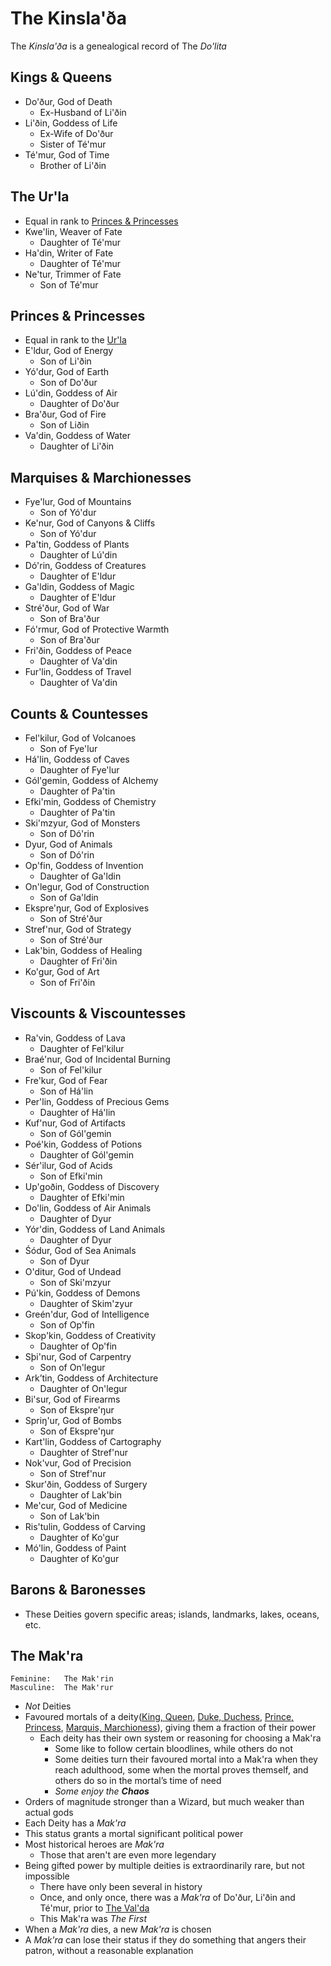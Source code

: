 # The Kinsla'ða
The _Kinsla'ða_ is a genealogical record of The _Do'lita_

## Kings & Queens
- Do'ður, God of Death
	- Ex-Husband of Li'ðin
- Li'ðin, Goddess of Life
	- Ex-Wife of Do'ður
	- Sister of Té'mur
- Té'mur, God of Time
	- Brother of Li'ðin

## The Ur'la
- Equal in rank to [Princes & Princesses](#princes--princesses)
- Kwe'lin, Weaver of Fate
	- Daughter of Té'mur
- Ha'din, Writer of Fate
	- Daughter of Té'mur
- Ne'tur, Trimmer of Fate
	- Son of Té'mur

## Princes & Princesses
- Equal in rank to the [Ur'la](#the-urla)
- E'ldur, God of Energy
	- Son of Li'ðin
- Yó'dur, God of Earth
	- Son of Do'ður
- Lú'din, Goddess of Air
	- Daughter of Do'ður
- Bra'ður, God of Fire
	- Son of Liðin
- Va'din, Goddess of Water
	- Daughter of Li'ðin

## Marquises & Marchionesses
- Fye'lur, God of Mountains
	- Son of Yó'dur
- Ke'nur, God of Canyons & Cliffs
	- Son of Yó'dur
- Pa'tin, Goddess of Plants
	- Daughter of Lú'din
- Dó'rin, Goddess of Creatures
	- Daughter of E'ldur
- Ga'ldin, Goddess of Magic
	- Daughter of E'ldur
- Stré'ður, God of War
	- Son of Bra'ður
- Fó'rmur, God of Protective Warmth
	- Son of Bra'ður
- Fri'ðin, Goddess of Peace
	- Daughter of Va'din
- Fur'lin, Goddess of Travel
	- Daughter of Va'din

## Counts & Countesses
- Fel'kilur, God of Volcanoes
	- Son of Fye'lur
- Há'lin, Goddess of Caves
	- Daughter of Fye'lur
- Gól'gemin, Goddess of Alchemy
	- Daughter of Pa'tin
- Efki'min, Goddess of Chemistry
	- Daughter of Pa'tin
- Ski'mzyur, God of Monsters
	- Son of Dó'rin
- Dyur, God of Animals
	- Son of Dó'rin
- Op'fin, Goddess of Invention
	- Daughter of Ga'ldin
- On'legur, God of Construction
	- Son of Ga'ldin
- Ekspre'ŋur, God of Explosives
	- Son of Stré'ður
- Stref'nur, God of Strategy
	 - Son of Stré'ður
- Lak'bin, Goddess of Healing
	 - Daughter of Fri'ðin
- Ko'gur, God of Art
	 - Son of Fri'ðin

## Viscounts & Viscountesses
- Ra'vin, Goddess of Lava
	- Daughter of Fel'kilur
- Braé'nur, God of Incidental Burning
	- Son of Fel'kilur
- Fre'kur, God of Fear
	- Son of Há'lin
- Per'lin, Goddess of Precious Gems
	- Daughter of Há'lin
- Kuf'nur, God of Artifacts
	- Son of Gól'gemin
- Poé'kin, Goddess of Potions
	- Daughter of Gól'gemin
- Sér'ilur, God of Acids
	- Son of Efki'min
- Up'goðin, Goddess of Discovery
	- Daughter of Efki'min
- Do'lin, Goddess of Air Animals
	- Daughter of Dyur
- Yór'din, Goddess of Land Animals
	 - Daughter of Dyur
- Śódur, God of Sea Animals
	 - Son of Dyur
- O'ditur, God of Undead
	 - Son of Ski'mzyur
- Pú'kin, Goddess of Demons
	 - Daughter of Skim'zyur
- Greén'dur, God of Intelligence
	 - Son of Op'fin
- Skop'kin, Goddess of Creativity
	 - Daughter of Op'fin
- Sþi'nur, God of Carpentry
	 - Son of On'legur
- Ark’tin, Goddess of Architecture
	 - Daughter of On'legur
- Bi'sur, God of Firearms
	 - Son of Ekspre'ŋur
- Spriŋ'ur, God of Bombs
	 - Son of Ekspre'ŋur
- Kart'lin, Goddess of Cartography
	 - Daughter of Stref'nur
- Nok'vur, God of Precision
	 - Son of Stref'nur
- Skur'ðin, Goddess of Surgery
	 - Daughter of Lak'bin
- Me'cur, God of Medicine
	 - Son of Lak'bin
- Ris'tulin, Goddess of Carving
	 - Daughter of Ko'gur
- Mó'lin, Goddess of Paint
	 - Daughter of Ko'gur

## Barons & Baronesses
- These Deities govern specific areas; islands, landmarks, lakes, oceans, etc.

## The Mak'ra
	Feminine: 	The Mak'rin
	Masculine: 	The Mak'rur
- _Not_ Deities
- Favoured mortals of a deity([King, Queen](#kings--queens), [Duke, Duchess](#the-urla), [Prince, Princess](#princes--princesses), [Marquis, Marchioness](#marquises--marchionesses)), giving them a fraction of their power
	- Each deity has their own system or reasoning for choosing a Mak'ra
		- Some like to follow certain bloodlines, while others do not
		- Some deities turn their favoured mortal into a Mak'ra when they reach adulthood, some when the mortal proves themself, and others do so in the mortal’s time of need
  		- _Some enjoy the __Chaos___
- Orders of magnitude stronger than a Wizard, but much weaker than actual gods
- Each Deity has a _Mak'ra_
- This status grants a mortal significant political power
- Most historical heroes are _Mak'ra_
	- Those that aren't are even more legendary
- Being gifted power by multiple deities is extraordinarily rare, but not impossible
	- There have only been several in history
	- Once, and only once, there was a _Mak'ra_ of Do'ður, Li'ðin and Té'mur, prior to [The Val'da](istaga.md#the-furða)
 	- This Mak'ra was _The First_
- When a _Mak'ra_ dies, a new _Mak'ra_ is chosen
- A _Mak'ra_ can lose their status if they do something that angers their patron, without a reasonable explanation
